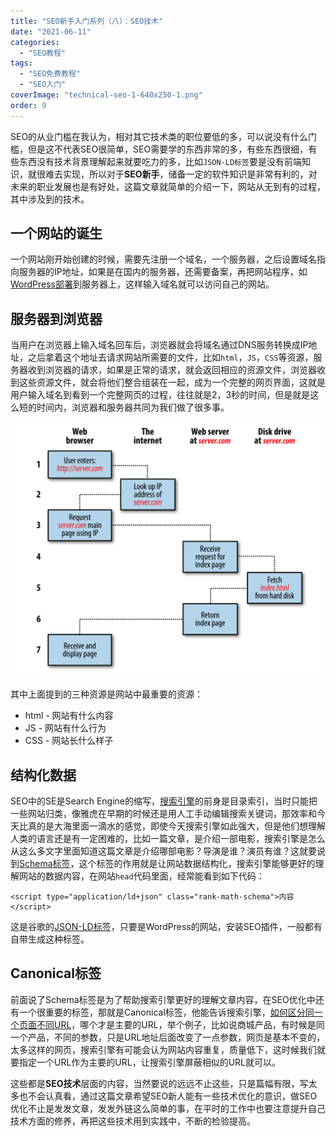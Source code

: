 ```yaml
---
title: "SEO新手入门系列（八）：SEO技术"
date: "2021-06-11"
categories: 
  - "SEO教程"
tags: 
  - "SEO免费教程"
  - "SEO入门"
coverImage: "technical-seo-1-640x250-1.png"
order: 9
---
```


SEO的从业门槛在我认为，相对其它技术类的职位要低的多，可以说没有什么门槛，但是这不代表SEO很简单，SEO需要学的东西非常的多，有些东西很细，有些东西没有技术背景理解起来就要吃力的多，比如`JSON-LD标签`要是没有前端知识，就很难去实现，所以对于**SEO新手**，储备一定的软件知识是非常有利的，对未来的职业发展也是有好处，这篇文章就简单的介绍一下，网站从无到有的过程，其中涉及到的技术。

## 一个网站的诞生

一个网站刚开始创建的时候，需要先注册一个域名，一个服务器，之后设置域名指向服务器的IP地址，如果是在国内的服务器，还需要备案，再把网站程序，如[WordPress部署](https://www.helloyu.top/seo/wordpress-apache-setup-2021.html)到服务器上，这样输入域名就可以访问自己的网站。

## 服务器到浏览器

当用户在浏览器上输入域名回车后，浏览器就会将域名通过DNS服务转换成IP地址，之后拿着这个地址去请求网站所需要的文件，比如`html`，`JS`，`CSS`等资源，服务器收到浏览器的请求，如果是正常的请求，就会返回相应的资源文件，浏览器收到这些资源文件，就会将他们整合组装在一起，成为一个完整的网页界面，这就是用户输入域名到看到一个完整网页的过程，往往就是2，3秒的时间，但是就是这么短的时间内，浏览器和服务器共同为我们做了很多事。

![server-website-browser](images/server-website-browser.png)

其中上面提到的三种资源是网站中最重要的资源：

- html - 网站有什么内容
- JS - 网站有什么行为
- CSS - 网站长什么样子

## 结构化数据

SEO中的SE是Search Engine的缩写，[搜索引擎](https://www.helloyu.top/seo/search-engine.html)的前身是目录索引，当时只能把一些网站归类，像雅虎在早期的时候还是用人工手动编辑搜索关键词，那效率和今天比真的是大海里面一滴水的感觉，即使今天搜索引擎如此强大，但是他们想理解人类的语言还是有一定困难的，比如一篇文章，是介绍一部电影，搜索引擎是怎么从这么多文字里面知道这篇文章是介绍哪部电影？导演是谁？演员有谁？这就要说到[Schema标签](https://schema.org/)，这个标签的作用就是让网站数据结构化，搜索引擎能够更好的理解网站的数据内容，在网站`head`代码里面，经常能看到如下代码：
```
<script type="application/ld+json" class="rank-math-schema">内容</script>
```
这是谷歌的[JSON-LD标签](https://en.wikipedia.org/wiki/JSON-LD)，只要是WordPress的网站，安装SEO插件，一般都有自带生成这种标签。

## Canonical标签

前面说了Schema标签是为了帮助搜索引擎更好的理解文章内容，在SEO优化中还有一个很重要的标签，那就是Canonical标签，他能告诉搜索引擎，[如何区分同一个页面不同URL](https://www.helloyu.top/seo/seo-canonical.html)，哪个才是主要的URL，举个例子，比如说商城产品，有时候是同一个产品，不同的参数，只是URL地址后面改变了一点参数，网页是基本不变的，太多这样的网页，搜索引擎有可能会认为网站内容重复，质量低下，这时候我们就要指定一个URL作为主要的URL，让搜索引擎屏蔽相似的URL就可以。

这些都是**SEO技术**层面的内容，当然要说的远远不止这些，只是篇幅有限，写太多也不会认真看，通过这篇文章希望SEO新人能有一些技术优化的意识，做SEO优化不止是发发文章，发发外链这么简单的事，在平时的工作中也要注意提升自己技术方面的修养，再把这些技术用到实践中，不断的检验提高。
